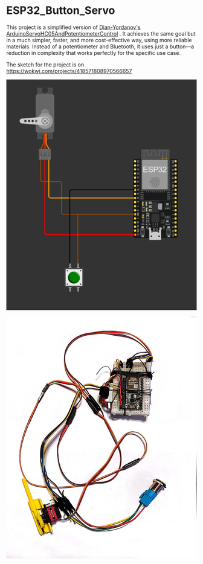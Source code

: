 # ESP32_Button_Servo

This project is a simplified version of [Dian-Yordanov's ArduinoServoHC05AndPotentiometerControl](https://github.com/Dian-Yordanov/ArduinoServoHC05AndPotentiometerControl) . It achieves the same goal but in a much simpler, faster, and more cost-effective way, using more reliable materials. Instead of a potentiometer and Bluetooth, it uses just a button—a reduction in complexity that works perfectly for the specific use case.

The sketch for the project is on https://wokwi.com/projects/418571808970566657

![alt text](https://raw.githubusercontent.com/Dian-Yordanov/ESP32_Button_Servo/refs/heads/main/pics/wowkiSketch.PNG?raw=true)

![alt text](https://raw.githubusercontent.com/Dian-Yordanov/ESP32_Button_Servo/refs/heads/main/pics/1024-1301.jpg?raw=true)
